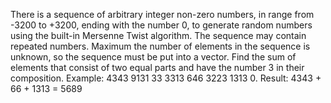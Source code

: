 There is a sequence of arbitrary integer non-zero numbers, in
range from -3200 to +3200, ending with the number 0, to generate
random numbers using the built-in Mersenne Twist algorithm.
The sequence may contain repeated numbers. Maximum
the number of elements in the sequence is unknown, so
the sequence must be put into a vector.
Find the sum of elements that consist of two equal parts
and have the number 3 in their composition. Example: 4343 9131 33 3313
646 3223 1313 0. Result: 4343 + 66 + 1313 = 5689
